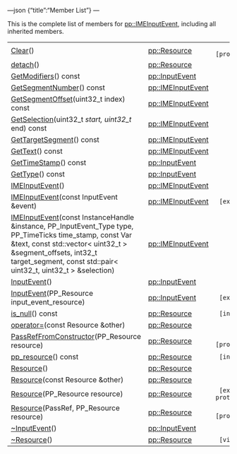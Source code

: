 —json {“title”:“Member List”} —

This is the complete list of members for <a href="/docs/native-client/pepper_beta/cpp/classpp_1_1_i_m_e_input_event/" class="el">pp::IMEInputEvent</a>, including all inherited members.

<table><tbody><tr class="odd"><td><a href="/docs/native-client/pepper_beta/cpp/classpp_1_1_resource#ad4016f37d3022863ca0188acb26ac9c4" class="el">Clear</a>()</td><td><a href="/docs/native-client/pepper_beta/cpp/classpp_1_1_resource/" class="el">pp::Resource</a></td><td><code> [protected]</code></td></tr><tr class="even"><td><a href="/docs/native-client/pepper_beta/cpp/classpp_1_1_resource#a81b9246381bdddacca3ac25f6ded2bfd" class="el">detach</a>()</td><td><a href="/docs/native-client/pepper_beta/cpp/classpp_1_1_resource/" class="el">pp::Resource</a></td><td></td></tr><tr class="odd"><td><a href="/docs/native-client/pepper_beta/cpp/classpp_1_1_input_event#a6f94a5cd8453f1b69e55aadde73354e7" class="el">GetModifiers</a>() const</td><td><a href="/docs/native-client/pepper_beta/cpp/classpp_1_1_input_event/" class="el">pp::InputEvent</a></td><td></td></tr><tr class="even"><td><a href="/docs/native-client/pepper_beta/cpp/classpp_1_1_i_m_e_input_event#aee5f2af391fd269f35271012247768ac" class="el">GetSegmentNumber</a>() const</td><td><a href="/docs/native-client/pepper_beta/cpp/classpp_1_1_i_m_e_input_event/" class="el">pp::IMEInputEvent</a></td><td></td></tr><tr class="odd"><td><a href="/docs/native-client/pepper_beta/cpp/classpp_1_1_i_m_e_input_event#a3deeed9cfbc9f2cff0cb027b870e3ce6" class="el">GetSegmentOffset</a>(uint32_t index) const</td><td><a href="/docs/native-client/pepper_beta/cpp/classpp_1_1_i_m_e_input_event/" class="el">pp::IMEInputEvent</a></td><td></td></tr><tr class="even"><td><a href="/docs/native-client/pepper_beta/cpp/classpp_1_1_i_m_e_input_event#a94e9078036a3bdf0af6d5508d9115cf6" class="el">GetSelection</a>(uint32_t <em>start, uint32_t</em> end) const</td><td><a href="/docs/native-client/pepper_beta/cpp/classpp_1_1_i_m_e_input_event/" class="el">pp::IMEInputEvent</a></td><td></td></tr><tr class="odd"><td><a href="/docs/native-client/pepper_beta/cpp/classpp_1_1_i_m_e_input_event#ada4e768c2aea31e443d8bc9d5e4a9f36" class="el">GetTargetSegment</a>() const</td><td><a href="/docs/native-client/pepper_beta/cpp/classpp_1_1_i_m_e_input_event/" class="el">pp::IMEInputEvent</a></td><td></td></tr><tr class="even"><td><a href="/docs/native-client/pepper_beta/cpp/classpp_1_1_i_m_e_input_event#ae2b82f9465fa0847af7e0214fb43232f" class="el">GetText</a>() const</td><td><a href="/docs/native-client/pepper_beta/cpp/classpp_1_1_i_m_e_input_event/" class="el">pp::IMEInputEvent</a></td><td></td></tr><tr class="odd"><td><a href="/docs/native-client/pepper_beta/cpp/classpp_1_1_input_event#acc79ecdcf19f5b8a8a7268fc8ff51531" class="el">GetTimeStamp</a>() const</td><td><a href="/docs/native-client/pepper_beta/cpp/classpp_1_1_input_event/" class="el">pp::InputEvent</a></td><td></td></tr><tr class="even"><td><a href="/docs/native-client/pepper_beta/cpp/classpp_1_1_input_event#a73ca79c06ff9a39304e3b390090f03dc" class="el">GetType</a>() const</td><td><a href="/docs/native-client/pepper_beta/cpp/classpp_1_1_input_event/" class="el">pp::InputEvent</a></td><td></td></tr><tr class="odd"><td><a href="/docs/native-client/pepper_beta/cpp/classpp_1_1_i_m_e_input_event#a44a2a4139e63a21757a50c731e17bacd" class="el">IMEInputEvent</a>()</td><td><a href="/docs/native-client/pepper_beta/cpp/classpp_1_1_i_m_e_input_event/" class="el">pp::IMEInputEvent</a></td><td></td></tr><tr class="even"><td><a href="/docs/native-client/pepper_beta/cpp/classpp_1_1_i_m_e_input_event#aedfd74fe9ee6c1cbdbcc9f78b25a5621" class="el">IMEInputEvent</a>(const InputEvent &amp;event)</td><td><a href="/docs/native-client/pepper_beta/cpp/classpp_1_1_i_m_e_input_event/" class="el">pp::IMEInputEvent</a></td><td><code> [explicit]</code></td></tr><tr class="odd"><td><a href="/docs/native-client/pepper_beta/cpp/classpp_1_1_i_m_e_input_event#a9004ae92edc6bcb797dd3720acb290af" class="el">IMEInputEvent</a>(const InstanceHandle &amp;instance, PP_InputEvent_Type type, PP_TimeTicks time_stamp, const Var &amp;text, const std::vector&lt; uint32_t &gt; &amp;segment_offsets, int32_t target_segment, const std::pair&lt; uint32_t, uint32_t &gt; &amp;selection)</td><td><a href="/docs/native-client/pepper_beta/cpp/classpp_1_1_i_m_e_input_event/" class="el">pp::IMEInputEvent</a></td><td></td></tr><tr class="even"><td><a href="/docs/native-client/pepper_beta/cpp/classpp_1_1_input_event#ac7581e4321abe8de6f3b48d70f4aa65d" class="el">InputEvent</a>()</td><td><a href="/docs/native-client/pepper_beta/cpp/classpp_1_1_input_event/" class="el">pp::InputEvent</a></td><td></td></tr><tr class="odd"><td><a href="/docs/native-client/pepper_beta/cpp/classpp_1_1_input_event#a1d4f7d3fb88de3cccc60ab26b92ccf23" class="el">InputEvent</a>(PP_Resource input_event_resource)</td><td><a href="/docs/native-client/pepper_beta/cpp/classpp_1_1_input_event/" class="el">pp::InputEvent</a></td><td><code> [explicit]</code></td></tr><tr class="even"><td><a href="/docs/native-client/pepper_beta/cpp/classpp_1_1_resource#a859068e34cdc2dc0b78754c255323aa9" class="el">is_null</a>() const</td><td><a href="/docs/native-client/pepper_beta/cpp/classpp_1_1_resource/" class="el">pp::Resource</a></td><td><code> [inline]</code></td></tr><tr class="odd"><td><a href="/docs/native-client/pepper_beta/cpp/classpp_1_1_resource#aaf808a98bdaa7998d82e19514aa87423" class="el">operator=</a>(const Resource &amp;other)</td><td><a href="/docs/native-client/pepper_beta/cpp/classpp_1_1_resource/" class="el">pp::Resource</a></td><td></td></tr><tr class="even"><td><a href="/docs/native-client/pepper_beta/cpp/classpp_1_1_resource#a3eda014529127a818df8d5bb5ec2fdf0" class="el">PassRefFromConstructor</a>(PP_Resource resource)</td><td><a href="/docs/native-client/pepper_beta/cpp/classpp_1_1_resource/" class="el">pp::Resource</a></td><td><code> [protected]</code></td></tr><tr class="odd"><td><a href="/docs/native-client/pepper_beta/cpp/classpp_1_1_resource#a46a6123de0b007ad3fcb6f666534ccb4" class="el">pp_resource</a>() const</td><td><a href="/docs/native-client/pepper_beta/cpp/classpp_1_1_resource/" class="el">pp::Resource</a></td><td><code> [inline]</code></td></tr><tr class="even"><td><a href="/docs/native-client/pepper_beta/cpp/classpp_1_1_resource#a56679e93a58101c8dce5dc510811a094" class="el">Resource</a>()</td><td><a href="/docs/native-client/pepper_beta/cpp/classpp_1_1_resource/" class="el">pp::Resource</a></td><td></td></tr><tr class="odd"><td><a href="/docs/native-client/pepper_beta/cpp/classpp_1_1_resource#ab0f664099ca06367180f220ea7e0b831" class="el">Resource</a>(const Resource &amp;other)</td><td><a href="/docs/native-client/pepper_beta/cpp/classpp_1_1_resource/" class="el">pp::Resource</a></td><td></td></tr><tr class="even"><td><a href="/docs/native-client/pepper_beta/cpp/classpp_1_1_resource#a555de93fdf4793f7db1183bf71d20580" class="el">Resource</a>(PP_Resource resource)</td><td><a href="/docs/native-client/pepper_beta/cpp/classpp_1_1_resource/" class="el">pp::Resource</a></td><td><code> [explicit, protected]</code></td></tr><tr class="odd"><td><a href="/docs/native-client/pepper_beta/cpp/classpp_1_1_resource#a907d3d6b7e292587c8cb9ff30d0a418d" class="el">Resource</a>(PassRef, PP_Resource resource)</td><td><a href="/docs/native-client/pepper_beta/cpp/classpp_1_1_resource/" class="el">pp::Resource</a></td><td><code> [protected]</code></td></tr><tr class="even"><td><a href="/docs/native-client/pepper_beta/cpp/classpp_1_1_input_event#a2492183af4fecec44a423a5b7eae6faf" class="el">~InputEvent</a>()</td><td><a href="/docs/native-client/pepper_beta/cpp/classpp_1_1_input_event/" class="el">pp::InputEvent</a></td><td></td></tr><tr class="odd"><td><a href="/docs/native-client/pepper_beta/cpp/classpp_1_1_resource#a081165265e2bd8217eaa2be2aeeb3aa3" class="el">~Resource</a>()</td><td><a href="/docs/native-client/pepper_beta/cpp/classpp_1_1_resource/" class="el">pp::Resource</a></td><td><code> [virtual]</code></td></tr></tbody></table>
